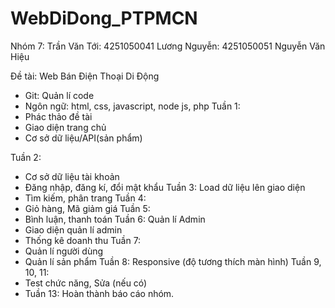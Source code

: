 # WebDiDong_PTPMCN
Nhóm 7: Trần Văn Tới: 4251050041
	Lương Nguyễn: 4251050051
	Nguyễn Văn Hiệu
	       
Đề tài: Web Bán Điện Thoại Di Động
-	Git: Quản lí code
-	Ngôn ngữ: html, css, javascript, node js, php
Tuần 1: 
- Phác thảo đề tài
- Giao diện trang chủ
- Cơ sở dữ liệu/API(sản phẩm)

Tuần 2:
-	Cơ sở dữ liệu tài khoản
-	Đăng nhập, đăng kí, đổi mật khẩu
Tuần 3: 
	Load dữ liệu lên giao diện
-	Tìm kiếm, phân trang
Tuần 4: 
-	Giỏ hàng, Mã giảm giá
Tuần 5: 
-	Bình luận, thanh toán
Tuần 6: Quản lí Admin
-	Giao diện quản lí admin
-	Thống kê doanh thu
Tuần 7: 
-	Quản lí người dùng
-	Quản lí sản phẩm
Tuần 8: 
	Responsive (độ tương thích màn hình)
Tuần 9, 10, 11: 
-	Test chức năng,  Sửa (nếu có)
-	Tuần 13: Hoàn thành báo cáo nhóm.
		



		



